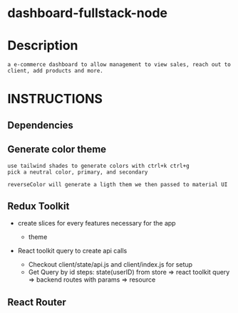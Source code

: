 # dashboard-fullstack-node

# Description
    a e-commerce dashboard to allow management to view sales, reach out to client, add products and more.

# INSTRUCTIONS

## Dependencies

## Generate color theme
    use tailwind shades to generate colors with ctrl+k ctrl+g
    pick a neutral color, primary, and secondary

    reverseColor will generate a ligth them we then passed to material UI 

## Redux Toolkit
- create slices for every features necessary for the app
    - theme

- React toolkit query to create api calls
    - Checkout client/state/api.js and client/index.js for setup
    - Get Query by id steps: state(userID) from store => react toolkit query => backend routes with params => resource

## React Router